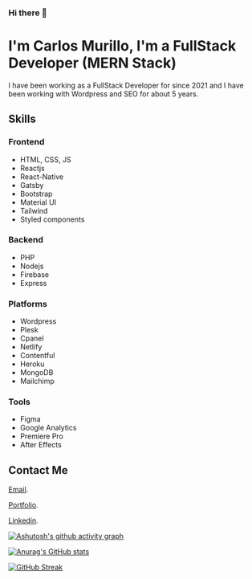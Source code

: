 ### Hi there 👋
# I'm Carlos Murillo, I'm a FullStack Developer (MERN Stack)
I have been working as a FullStack Developer for since 2021 and I have been working with Wordpress and SEO for about 5 years.
## Skills
### Frontend
 - HTML, CSS, JS
 - Reactjs
 - React-Native
 - Gatsby
 - Bootstrap
 - Material UI
 - Tailwind
 - Styled components

### Backend
 - PHP
 - Nodejs
 - Firebase
 - Express

### Platforms
 - Wordpress
 - Plesk
 - Cpanel
 - Netlify
 - Contentful
 - Heroku
 - MongoDB
 - Mailchimp
 
### Tools
 - Figma
 - Google Analytics
 - Premiere Pro
 - After Effects

## Contact Me
[Email](carlosmurilloortecho@gmail.com).

[Portfolio](https://portfolio-cm-2022.netlify.app).

[Linkedin](https://www.linkedin.com/in/carlos-murillo-ortecho/).














[![Ashutosh's github activity graph](https://activity-graph.herokuapp.com/graph?username=CarlosMurilloGH&theme=react-dark)](https://github.com/ashutosh00710/github-readme-activity-graph)




[![Anurag's GitHub stats](https://github-readme-stats.vercel.app/api?username=carlosmurillogh)](https://github.com/anuraghazra/github-readme-stats)

[![GitHub Streak](http://github-readme-streak-stats.herokuapp.com?user=CarlosMurilloGH&theme=react&hide_border=true&date_format=M%20j%5B%2C%20Y%5D)](https://git.io/streak-stats)


